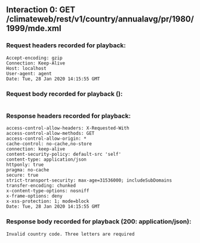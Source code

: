 ## Interaction 0: GET /climateweb/rest/v1/country/annualavg/pr/1980/1999/mde.xml

### Request headers recorded for playback:

```
Accept-encoding: gzip
Connection: Keep-Alive
Host: localhost
User-agent: agent
Date: Tue, 28 Jan 2020 14:15:55 GMT
```

### Request body recorded for playback ():

```

```

### Response headers recorded for playback:

```
access-control-allow-headers: X-Requested-With
access-control-allow-methods: GET
access-control-allow-origin: *
cache-control: no-cache,no-store
connection: keep-alive
content-security-policy: default-src 'self'
content-type: application/json
httponly: true
pragma: no-cache
secure: true
strict-transport-security: max-age=31536000; includeSubDomains
transfer-encoding: chunked
x-content-type-options: nosniff
x-frame-options: deny
x-xss-protection: 1; mode=block
Date: Tue, 28 Jan 2020 14:15:55 GMT
```

### Response body recorded for playback (200: application/json):

```
Invalid country code. Three letters are required
```

